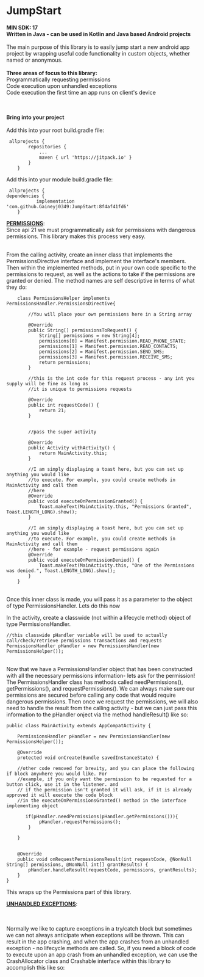 # JumpStart


<b>MIN SDK: 17</b><br>
<b>Written in Java - can be used in Kotlin and Java based Android projects</b><br><br>
The main purpose of this library is to easily jump start a new android app project by wrapping useful code functionality in custom objects, whether named or anonymous.<br><br>
<b>Three areas of focus to this library:</b><br>
Programmatically requesting permissions<br>
Code execution upon unhandled exceptions <br>
Code execution the first time an app runs on client's device<br><br><br>

<b>Bring into your project</b><br><br>
Add this into your root build.gradle file:<br>
```
 allprojects {		
		repositories {
			...
			maven { url 'https://jitpack.io' }
		}
	}

```
Add this into your module build.gradle file:<br>
```
 allprojects {
dependencies {
	       implementation 'com.github.Gaineyj0349:JumpStart:8f4af41fd6'
	}
```

<b><U>PERMISSIONS</U></b>:<br>
Since api 21 we must programmatically ask for permissions with dangerous permissions. This library makes this process very easy.
<br><br>

From the calling activity, create an inner class that implements the PermissionsDirective interface and implement the interface's members. Then within the implemented methods, put in your own code specific to the permissions to request, as well as the actions to take if the permissions are granted or denied. The method names are self descriptive in terms of what they do:<br>
```
    class PermissionsHelper implements PermissionsHandler.PermissionsDirective{

        //You will place your own permissions here in a String array
        
        @Override
        public String[] permissionsToRequest() {
            String[] permissions = new String[4];
            permissions[0] = Manifest.permission.READ_PHONE_STATE;
            permissions[1] = Manifest.permission.READ_CONTACTS;
            permissions[2] = Manifest.permission.SEND_SMS;
            permissions[3] = Manifest.permission.RECEIVE_SMS;
            return permissions;
        }

        //this is the int code for this request process - any int you supply will be fine as long as
        //it is unique to permissions requests
        
        @Override
        public int requestCode() {
            return 21;
        }
        

        //pass the super activity
        
        @Override
        public Activity withActivity() {
            return MainActivity.this;
        }

        //I am simply displaying a toast here, but you can set up anything you would like
        //to execute. For example, you could create methods in MainActivity and call them
        //here
        @Override
        public void executeOnPermissionGranted() {
            Toast.makeText(MainActivity.this, "Permissions Granted", Toast.LENGTH_LONG).show();
        }

        //I am simply displaying a toast here, but you can set up anything you would like
        //to execute. For example, you could create methods in MainActivity and call them
        //here - for example - request permissions again
        @Override
        public void executeOnPermissionDenied() {
            Toast.makeText(MainActivity.this, "One of the Permissions was denied.", Toast.LENGTH_LONG).show();
        }
    }
```
<br>
Once this inner class is made, you will pass it as a parameter to the object of type PermissionsHandler. Lets do this now
<br>

In the activity, create a classwide (not within a lifecycle method) object of type PermissionsHandler.
```
//this classwide pHandler variable will be used to actually call/check/retrieve permissions transactions and requests
PermissionsHandler pHandler = new PermissionsHandler(new PermissionsHelper());
```
<br>
Now that we have a PermissionsHandler object that has been constructed with all the necessary permissions information- lets ask for the permission! The PermissionsHandler class has methods called needPermissions(), getPermissions(), and requestPermissions(). We can always make sure our permissions are secured before calling any code that would require dangerous permissions. Then once we request the permissions, we will also need to handle the result from the calling activity - but we can just pass this information to the pHandler onject via the method handleResult() like so:<br>

```
public class MainActivity extends AppCompatActivity {

    PermissionsHandler pHandler = new PermissionsHandler(new PermissionsHelper());

    @Override
    protected void onCreate(Bundle savedInstanceState) {
    
 	//other code removed for brevity, and you can place the following if block anywhere you would like. For
	//example, if you only want the permission to be requested for a button click, use it in the listener. and
	// if the permission isn't granted it will ask, if it is already approved it will execute the code block
	//in the executeOnPermissionsGranted() method in the interface implementing object
 	
	   if(pHandler.needPermissions(pHandler.getPermissions())){
            pHandler.requestPermissions();
        }
	
    }
    
    
    @Override
    public void onRequestPermissionsResult(int requestCode, @NonNull String[] permissions, @NonNull int[] grantResults) {
        pHandler.handleResult(requestCode, permissions, grantResults);
    }
}

```

This wraps up the Permissions part of this library.

<b><U>UNHANDLED EXCEPTIONS</U></b>:<br>
<br><br>

Normally we like to capture exceptions in a try/catch block but sometimes we can not always anticipate when exceptions will be thrown. 
This can result in the app crashing, and when the app crashes from an unhandled exception - no lifecycle methods are called. So,
if you need a block of code to execute upon an app crash from an unhandled exception, we can use the CrashAllocator class and Crashable interface within this library to accomplish this like so:


